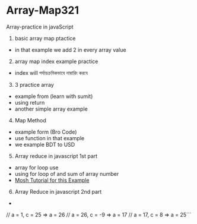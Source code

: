# Array-Map321
Array-practice in javaScript
1. basic array map ptactice
- in that example we add 2 in every array value
2. array map index example practice
- index will পর্যায়ক্রমিকভাবে নাম্বারিং করবে
3. 3 practice array
- example from (learn with sumit)
- using return
- another simple array example
4. Map Method
- example form (Bro Code)
- use function in that example
- we example BDT to USD
5. Array reduce in javascript 1st part
- array for loop use
- using for loop of and sum of array number
- [Mosh Tutorial for this Example](https://youtu.be/g1C40tDP0Bk?si=C4reqQCkT_Xun2Ac)
6. Array Reduce in javascript 2nd part
- ```// a = 0, c = 1=> a = 1
// a = 1, c = 25 => a = 26
// a = 26, c = -9 => a = 17
// a = 17, c = 8 => a = 25```